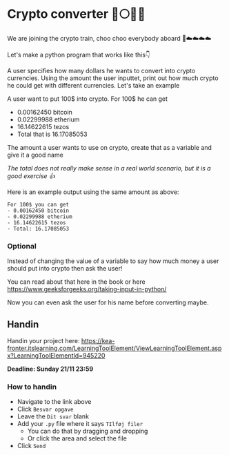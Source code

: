 # Crypto converter 🚀🌕💎🙌



We are joining the crypto train, choo choo everybody aboard 🚂☁️☁️☁️☁️

Let's make a python program that works like this👇

A user specifies how many dollars he wants to convert into crypto currencies. Using the amount the user inputtet, print out how much crypto he could get with different currencies. Let's take an example

A user want to put 100$ into crypto. For 100$ he can get

- 0.00162450 bitcoin
- 0.02299988 etherium
- 16.14622615 tezos
- Total that is 16.17085053

The amount a user wants to use on crypto, create that as a variable and give it a good name

*The total does not really make sense in a real world scenario, but it is a good exercise 👍*



Here is an example output using the same amount as above:

```
For 100$ you can get
- 0.00162450 bitcoin
- 0.02299988 etherium
- 16.14622615 tezos
- Total: 16.17085053
```



### Optional

Instead of changing the value of a variable to say how much money a user should put into crypto then ask the user!

You can read about that here in the book or here https://www.geeksforgeeks.org/taking-input-in-python/

Now you can even ask the user for his name before converting maybe. 



## Handin

Handin your project here: https://kea-fronter.itslearning.com/LearningToolElement/ViewLearningToolElement.aspx?LearningToolElementId=945220



**Deadline: Sunday 21/11 23:59**



### How to handin

- Navigate to the link above
- Click `Besvar opgave`
- Leave the `Dit svar` blank
- Add your `.py` file where it says `TIlføj filer`
  - You can do that by dragging and dropping 
  - Or click the area and select the file
- Click `Send`

